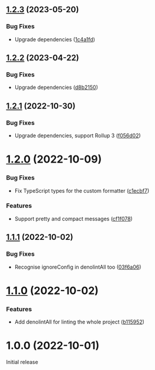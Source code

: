 ## [1.2.3](https://github.com/prantlf/rollup-plugin-denolint/compare/v1.2.2...v1.2.3) (2023-05-20)


### Bug Fixes

* Upgrade dependencies ([1c4a1fd](https://github.com/prantlf/rollup-plugin-denolint/commit/1c4a1fd49c72cfaeed6fcba5f251088756b270aa))

## [1.2.2](https://github.com/prantlf/rollup-plugin-denolint/compare/v1.2.1...v1.2.2) (2023-04-22)


### Bug Fixes

* Upgrade dependencies ([d8b2150](https://github.com/prantlf/rollup-plugin-denolint/commit/d8b215075a358cd6252b62a7ec9de8600058f382))

## [1.2.1](https://github.com/prantlf/rollup-plugin-denolint/compare/v1.2.0...v1.2.1) (2022-10-30)


### Bug Fixes

* Upgrade dependencies, support Rollup 3 ([f056d02](https://github.com/prantlf/rollup-plugin-denolint/commit/f056d02b4d2f64a188b0f6530d026b980820a950))

# [1.2.0](https://github.com/prantlf/rollup-plugin-denolint/compare/v1.1.1...v1.2.0) (2022-10-09)


### Bug Fixes

* Fix TypeScript types for the custom formatter ([c1ecbf7](https://github.com/prantlf/rollup-plugin-denolint/commit/c1ecbf7473bd3271eaab30373859bce439944f90))


### Features

* Support pretty and compact messages ([cf1f078](https://github.com/prantlf/rollup-plugin-denolint/commit/cf1f078820bb03cbd2207b323d6c30667bf0d4c3))

## [1.1.1](https://github.com/prantlf/rollup-plugin-denolint/compare/v1.1.0...v1.1.1) (2022-10-02)


### Bug Fixes

* Recognise ignoreConfig in denolintAll too ([03f6a06](https://github.com/prantlf/rollup-plugin-denolint/commit/03f6a0686ec414e18ebdf8daac21bbb76cbd6fdd))

# [1.1.0](https://github.com/prantlf/rollup-plugin-denolint/compare/v1.0.0...v1.1.0) (2022-10-02)


### Features

* Add denolintAll for linting the whole project ([b115952](https://github.com/prantlf/rollup-plugin-denolint/commit/b115952382871b94a1252943854fc7ee8baf029e))

# 1.0.0 (2022-10-01)

Initial release
